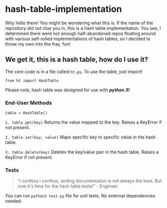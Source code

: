 # hash-table-implementation


Why hello there! You might be wondering what this is. If the name of the repository did not clue you in, this is a hash table 
implementation. You see, I determined there were not enough half-abandoned repos floating around with various self-rolled implementations of hash tables, so I decided to throw my own into the fray, fun!



## We get it, this is a hash table, how do I use it? 

The core code is in a file called ```ht.py```. To use the table, just import!

```from ht import HashTable```

Please note, hash table was designed for use with __***python 3!***__

### End-User Methods
```table = HashTable()```

```1. table.get(key)```  Returns the value mapped to the key. Raises a KeyError if not present.

```2. table.set(key, value)```  Maps specific key to specific value in the hash table.

```3. table.delete(key)``` Deletes the key/value pair in the hash table. Raises a KeyError if not present.
### Tests
>
>  "I confess I confess, writing documentation is not always the best. 
>  But now it's time for the hash table tests!" - Engineer
>

You can run ```python3 test.py``` file for unit tests. No external dependencies needed. 

